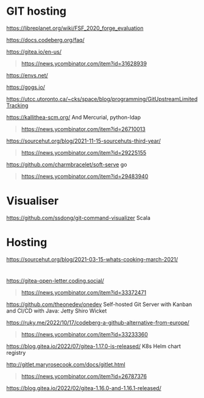 # GIT hosting

https://libreplanet.org/wiki/FSF_2020_forge_evaluation

https://docs.codeberg.org/faq/

https://gitea.io/en-us/
> https://news.ycombinator.com/item?id=31628939

https://envs.net/

https://gogs.io/

https://utcc.utoronto.ca/~cks/space/blog/programming/GitUpstreamLimitedTracking

https://kallithea-scm.org/ And Mercurial, python-ldap
> https://news.ycombinator.com/item?id=26710013

https://sourcehut.org/blog/2021-11-15-sourcehuts-third-year/
> https://news.ycombinator.com/item?id=29225155

https://github.com/charmbracelet/soft-serve go
> https://news.ycombinator.com/item?id=29483940

# Visualiser
https://github.com/ssdong/git-command-visualizer Scala

# Hosting
https://sourcehut.org/blog/2021-03-15-whats-cooking-march-2021/

#
https://gitea-open-letter.coding.social/
> https://news.ycombinator.com/item?id=33372471

https://github.com/theonedev/onedev Self-hosted Git Server with Kanban and CI/CD with Java: Jetty Shiro Wicket

https://ruky.me/2022/10/17/codeberg-a-github-alternative-from-europe/
> https://news.ycombinator.com/item?id=33233360

https://blog.gitea.io/2022/07/gitea-1.17.0-is-released/ K8s Helm chart registry

http://gitlet.maryrosecook.com/docs/gitlet.html
> https://news.ycombinator.com/item?id=26787376

https://blog.gitea.io/2022/02/gitea-1.16.0-and-1.16.1-released/